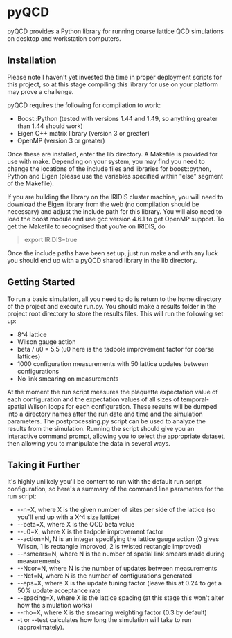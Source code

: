 pyQCD
=====
pyQCD provides a Python library for running coarse lattice QCD simulations on desktop and workstation computers.

Installation
------------
Please note I haven't yet invested the time in proper deployment scripts for this project, so at this stage compiling
this library for use on your platform may prove a challenge.

pyQCD requires the following for compilation to work:

* Boost::Python (tested with versions 1.44 and 1.49, so anything greater than 1.44 should work)
* Eigen C++ matrix library (version 3 or greater)
* OpenMP (version 3 or greater)

Once these are installed, enter the lib directory. A Makefile is provided for use with make. Depending on your system,
you may find you need to change the locations of the include files and libraries for boost::python, Python and Eigen
(please use the variables specified within "else" segment of the Makefile).

If you are building the library on the IRIDIS cluster machine, you will need to download the Eigen library from the web
(no compilation should be necessary) and adjust the include path for this library. You will also need to load the boost
module and use gcc version 4.6.1 to get OpenMP support. To get the Makefile to recognised that you're on IRIDIS, do
> export IRIDIS=true

Once the include paths have been set up, just run make and with any luck you should end up with a pyQCD shared library
in the lib directory.

Getting Started
---------------
To run a basic simulation, all you need to do is return to the home directory of the project and execute run.py. You
should make a results folder in the project root directory to store the results files. This will run the following set
up:

* 8^4 lattice
* Wilson gauge action
* beta / u0 = 5.5 (u0 here is the tadpole improvement factor for coarse lattices)
* 1000 configuration measurements with 50 lattice updates between configurations
* No link smearing on measurements

At the moment the run script measures the plaquette expectation value of each configuration and the expectation values
of all sizes of temporal-spatial Wilson loops for each configuration. These results will be dumped into a directory
names after the run date and time and the simulation parameters. The postprocessing.py script can be used to analyze
the results from the simulation. Running the script should give you an interactive command prompt, allowing you to
select the appropriate dataset, then allowing you to manipulate the data in several ways.

Taking it Further
-----------------
It's highly unlikely you'll be content to run with the default run script configuration, so here's a summary of the 
command line parameters for the run script:

* --n=X, where X is the given number of sites per side of the lattice (so you'll end up with a X^4 size lattice)
* --beta=X, where X is the QCD beta value
* --u0=X, where X is the tadpole improvement factor
* --action=N, N is an integer specifying the lattice gauge action (0 gives Wilson, 1 is rectangle improved, 2 is twisted rectangle improved)
* --nsmears=N, where N is the number of spatial link smears made during measurements
* --Ncor=N, where N is the number of updates between measurements
* --Ncf=N, where N is the number of configurations generated
* --eps=X, where X is the update tuning factor (leave this at 0.24 to get a 50% update acceptance rate
* --spacing=X, where X is the lattice spacing (at this stage this won't alter how the simulation works)
* --rho=X, where X is the smearing weighting factor (0.3 by default)
* -t or --test calculates how long the simulation will take to run (approximately).
